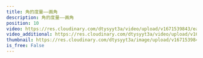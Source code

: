 ```yaml
---
title: 角的度量——画角
description: 角的度量——画角
position: 10
video: https://res.cloudinary.com/dtysyyt3a/video/upload/v1671539843/easymath/4年级上/03单元角的度量/bqvnrbvpzbttya4utjht.mp4
video_additional: https://res.cloudinary.com/dtysyyt3a/video/upload/v1671539860/easymath/4年级上/03单元角的度量/每课一题的解答视频/abdoj8p6xkjc36tssea6.mp4
thumbnail: https://res.cloudinary.com/dtysyyt3a/image/upload/v1671539845/easymath/4年级上/03单元角的度量/x4v6ksces6phpfob7mpc.png
is_free: False
---
```


